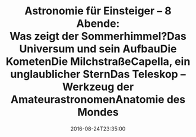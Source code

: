 ---
date: '2016-08-24T23:35:00'
talk_date: '1997-04-01T00:00:00'
talk_speakers:
  speaker1:
    name: Mitglieder der Sternwarte
title: 'Astronomie für Einsteiger – 8 Abende:

  - Was zeigt der Sommerhimmel?

  - Das Universum und sein Aufbau

  - Die Kometen

  - Die Milchstraße

  - Capella, ein unglaublicher Stern

  - Das Teleskop – Werkzeug der Amateurastronomen

  - Anatomie des Mondes'
---